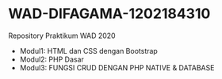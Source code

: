 # WAD-DIFAGAMA-1202184310
Repository Praktikum WAD 2020

* Modul1: HTML dan CSS dengan Bootstrap
* Modul2: PHP Dasar
* Modul3: FUNGSI CRUD DENGAN PHP NATIVE & DATABASE
